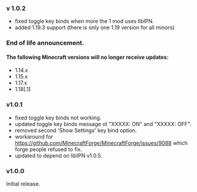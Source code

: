 <!-- latest begin -->

### v 1.0.2

- fixed toggle key binds when more the 1 mod uses libIPN.
- added 1.19.3 support (there is only one 1.19 version for all minors)


### End of life announcement.

#### The fallowing Minecraft versions will no longer receive updates:

- 1.14.x
- 1.15.x
- 1.17.x
- 1.18[.1]


<!-- latest end -->
<!-- rest begin -->

### v1.0.1

- fixed toggle key binds not working.
- updated toggle key binds message ot "XXXXX: ON" and "XXXXX: OFF".
- removed second 'Show Settings' key bind option.
- workaround for https://github.com/MinecraftForge/MinecraftForge/issues/9088 which forge people refused to fix.
- updated to depend on libIPN v1.0.5.

### v1.0.0

Initial release.
